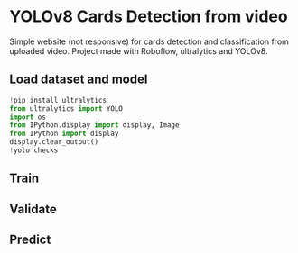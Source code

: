 <h1>YOLOv8 Cards Detection from video</h1>
<p>Simple website (not responsive) for cards detection and classification from uploaded video. Project made with Roboflow, ultralytics and YOLOv8. </p>
<h2>Load dataset and model</h2>

``` python
!pip install ultralytics
from ultralytics import YOLO
import os
from IPython.display import display, Image
from IPython import display
display.clear_output()
!yolo checks
```

<h2>Train</h2>
<h2>Validate</h2>
<h2>Predict</h2>

